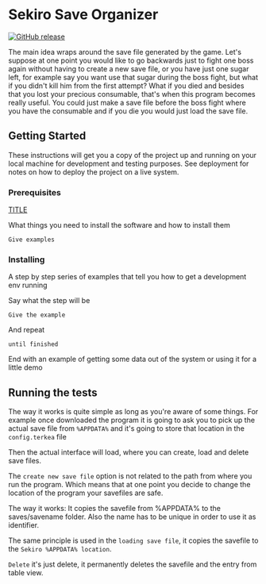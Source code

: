 # Sekiro Save Organizer
[![GitHub release](https://img.shields.io/badge/release-1.0.0-blue.svg?style=flat-square)](https://github.com/fossasia/open-event-server/releases/latest)


The main idea wraps around the save file generated by the game.
Let's suppose at one point you would like to go backwards just to fight one boss again without having to create a new save file, or you have just one sugar left, for example say you want use that sugar during the boss fight, but what if you didn't kill him from the first attempt? What if you died and besides that you lost your precious consumable, that's when this program becomes really useful. You could just make a save file before the boss fight where you have the consumable and if you die you would just load the save file.

## Getting Started

These instructions will get you a copy of the project up and running on your local machine for development and testing purposes. See deployment for notes on how to deploy the project on a live system.

### Prerequisites
<a href="data:application/octet-stream,DATA" download="FILENAME">TITLE</a>

What things you need to install the software and how to install them

```
Give examples
```

### Installing

A step by step series of examples that tell you how to get a development env running

Say what the step will be

```
Give the example
```

And repeat

```
until finished
```

End with an example of getting some data out of the system or using it for a little demo

## Running the tests

The way it works is quite simple as long as you're aware of some things.
For example once downloaded the program it is going to ask you to pick up the actual save file from ```%APPDATA%``` and it's going to store that location in the ```config.terkea``` file

Then the actual interface will load, where you can create, load and delete save files.

The ```create new save file``` option is not related to the path from where you run the program. Which means that at one point you decide to change the location of the program your savefiles are safe.

The way it works:
It copies the savefile from %APPDATA% to the saves/savename folder.
Also the name has to be unique in order to use it as identifier.

The same principle is used in the ```loading save file```, it copies the savefile to the ```Sekiro %APPDATA% location```.

```Delete``` it's just delete, it permanently deletes the savefile and the entry from table view.
